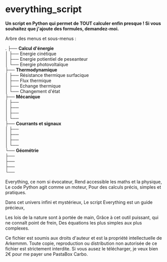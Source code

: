 # everything_script
**Un script en Python qui permet de TOUT calculer enfin presque !
Si vous souhaitez que j'ajoute des formules, demandez-moi.**



Arbre des menus et sous-menus :

.
├── **Calcul d'énergie**  
│   ├── Energie cinétique  
│   ├── Energie potientiel de peseanteur  
│   └── Energie photovoltaïque  
├── **Thermodynamique**  
│   ├── Résistance thermique surfacique  
│   ├── Flux thermique  
│   ├── Echange thermique  
│   └── Changement d'état  
├── **Mécanique**  
│   ├──   
│   ├──   
│   ├──   
│   └──   
├── **Courrants et signaux**  
│   ├──   
│   ├──   
│   ├──   
│   └──   
└── **Géométrie**  
    ├──   
    ├──   
    ├──   
    └──   





Everything, ce nom si évocateur,
Rend accessible les maths et la physique,
Le code Python agit comme un moteur,
Pour des calculs précis, simples et pratiques.

Dans cet univers infini et mystérieux,
Le script Everything est un guide précieux,

Les lois de la nature sont à portée de main,
Grâce à cet outil puissant, qui ne connaît point de frein,
Des équations les plus simples aux plus complexes.


Ce fichier est soumis aux droits d'auteur et est la propriété intellectuelle de Arkemmm.
Toute copie, reproduction ou distribution non autorisée de ce fichier est strictement interdite.
Si vous ausez le télécharger, je veux bien 2€ pour me payer une PastaBox Carbo.
